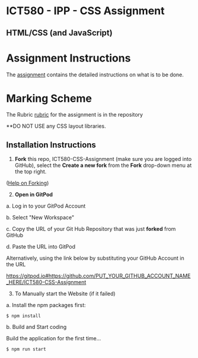 # ICT580 - IPP - CSS Assignment
## HTML/CSS (and JavaScript)

# Assignment Instructions
The [assignment](assignment_info/assignment.md) contains the detailed instructions on what is to be done.

# Marking Scheme
The Rubric [rubric](assignment_info/rubric.md) for the assignment is in the repository

**DO NOT USE any CSS layout libraries. 

## Installation Instructions

1. **Fork** this repo, ICT580-CSS-Assignment (make sure you are logged into GitHub), select the **Create a new fork** from
the **Fork** drop-down menu at the top right.

([Help on Forking](https://github.com/macloo/github-howto-and-github-desktop/tree/master/forking_and_cloning)) 
 
2. **Open in GitPod** 

a. Log in to your GitPod Account
  
b. Select "New Workspace"
  
c. Copy the URL of your Git Hub Repository that was just **forked** from GitHub
  
d. Paste the URL into GitPod
  
Alternatively, using the link below by substituting your GitHub Account in the URL

https://gitpod.io#https://github.com/PUT_YOUR_GITHUB_ACCOUNT_NAME_HERE/ICT580-CSS-Assignment

3. To Manually start the Website (if it failed)

a. Install the npm packages first:
  
```
$ npm install
```

b. Build and Start coding

Build the application for the first time...

```
$ npm run start
```

